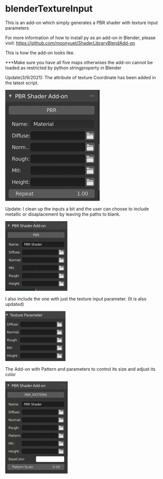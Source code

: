 # blenderTextureInput
This is an add-on which simply generates a PBR shader with texture input parameters

For more information of how to install py as an add-on in Blender, please visit: https://github.com/moonyuet/ShaderLibraryBlendAdd-on

This is how the add-on looks like.

***Make sure you have all five maps otherwises the add-on cannot be loaded as restricted by python stringproperty in Blender

Update(3/9/2021): The attribute of texture Coordinate has been added in the latest script.


![alt text](https://github.com/moonyuet/blenderTextureInput/blob/main/textureInput/texturecoordinate.PNG?raw=true)

Update: I clean up the inputs a bit and the user can choose to include metallic or disaplacement by leaving the paths to blank.


![alt text](https://github.com/moonyuet/blenderTextureInput/blob/main/textureInput/texture%20map%20input_Update.JPG?raw=true)

I also include the one with just the texture input parameter. (It is also updated)

![alt text](https://github.com/moonyuet/blenderTextureInput/blob/main/textureInput/texture%20Parameter_Update.JPG?raw=true)

The Add-on with Pattern and parameters to control its size and adjust its color

![alt text](https://github.com/moonyuet/blenderTextureInput/blob/main/textureInput/texture_Pattern_input_Update.JPG?raw=true)

